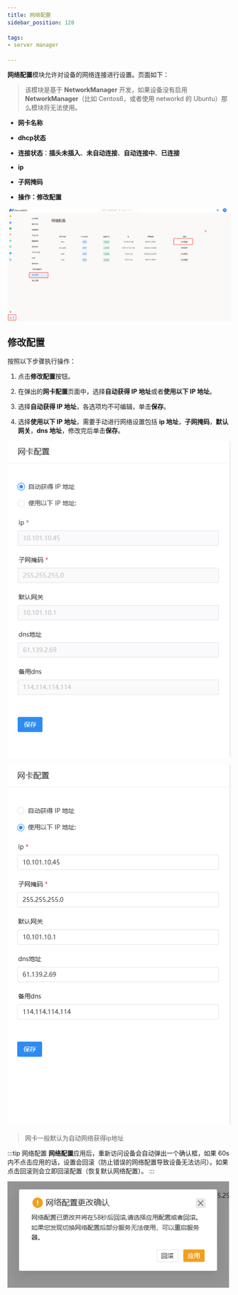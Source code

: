 ```yaml
---
title: 网络配置
sidebar_position: 120

tags: 
- server manager

---
```


**网络配置**模块允许对设备的网络连接进行设置。页面如下：

> 该模块是基于 **NetworkManager** 开发，如果设备没有启用 **NetworkManager**（比如 Centos6，或者使用 networkd 的 Ubuntu）那么模块将无法使用。

+ **网卡名称**

+ **dhcp状态**

+ **连接状态**：**插头未插入**、**未自动连接**、**自动连接中**、**已连接**

+ **ip**

+ **子网掩码**

+ **操作：修改配置**

![网络配置](./网络配置.png "网络配置")

## 修改配置

按照以下步骤执行操作：

1. 点击**修改配置**按钮。

2. 在弹出的**网卡配置**页面中，选择**自动获得 IP 地址**或者**使用以下 IP 地址**。
   
3. 选择**自动获得 IP 地址**，各选项均不可编辑，单击**保存**。

4. 选择**使用以下 IP 地址**，需要手动进行网络设置包括 **ip 地址**，**子网掩码**，**默认网关**，**dns 地址**，修改完后单击**保存**。

![自动配置](./自动配置.png "自动配置")

![手动配置](./网卡配置.png "手动配置")

> 网卡一般默认为自动网络获得ip地址

:::tip 网络配置
**网络配置**应用后，重新访问设备会自动弹出一个确认框，如果 60s 内不点击应用的话，设置会回滚（防止错误的网络配置导致设备无法访问）。如果点击回滚则会立即回滚配置（恢复默认网络配置）。
:::

![配置回滚](./配置回滚.png "配置回滚")